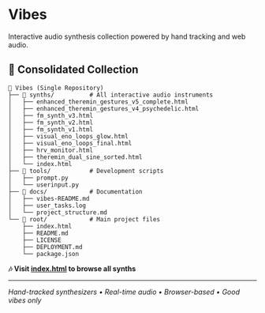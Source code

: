 # Vibes

Interactive audio synthesis collection powered by hand tracking and web audio.

## 🎵 Consolidated Collection

```
📁 Vibes (Single Repository)
├── 🎵 synths/          # All interactive audio instruments
│   ├── enhanced_theremin_gestures_v5_complete.html
│   ├── enhanced_theremin_gestures_v4_psychedelic.html
│   ├── fm_synth_v3.html
│   ├── fm_synth_v2.html
│   ├── fm_synth_v1.html
│   ├── visual_eno_loops_glow.html
│   ├── visual_eno_loops_final.html
│   ├── hrv_monitor.html
│   ├── theremin_dual_sine_sorted.html
│   └── index.html
├── 🔧 tools/           # Development scripts
│   ├── prompt.py
│   └── userinput.py
├── 📄 docs/            # Documentation
│   ├── vibes-README.md
│   ├── user_tasks.log
│   └── project_structure.md
└── 📁 root/            # Main project files
    ├── index.html
    ├── README.md
    ├── LICENSE
    ├── DEPLOYMENT.md
    └── package.json
```

**🎶 Visit [index.html](./index.html) to browse all synths**

---

*Hand-tracked synthesizers • Real-time audio • Browser-based • Good vibes only* 
